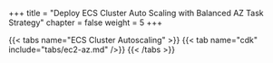 +++
title = "Deploy ECS Cluster Auto Scaling with Balanced AZ Task Strategy"
chapter = false
weight = 5
+++

{{< tabs name="ECS Cluster Autoscaling" >}}
{{< tab name="cdk" include="tabs/ec2-az.md" />}}
{{< /tabs >}}
